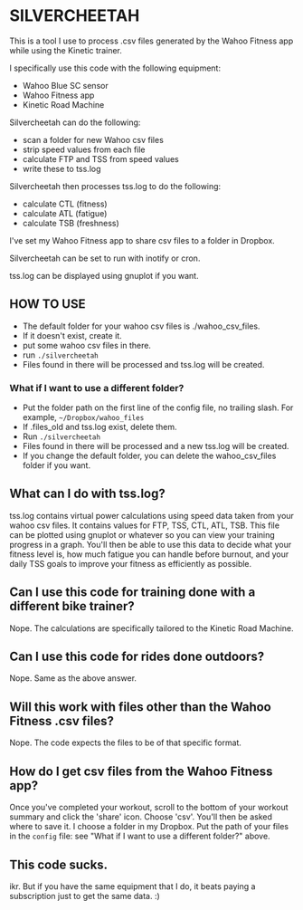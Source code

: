 # SILVERCHEETAH
This is a tool I use to process .csv files generated by the Wahoo Fitness app while using the Kinetic trainer.

I specifically use this code with the following equipment:
* Wahoo Blue SC sensor
* Wahoo Fitness app
* Kinetic Road Machine

Silvercheetah can do the following:
* scan a folder for new Wahoo csv files
* strip speed values from each file
* calculate FTP and TSS from speed values
* write these to tss.log

Silvercheetah then processes tss.log to do the following:
* calculate CTL (fitness)
* calculate ATL (fatigue)
* calculate TSB (freshness)

I've set my Wahoo Fitness app to share csv files to a folder in Dropbox.

Silvercheetah can be set to run with inotify or cron.

tss.log can be displayed using gnuplot if you want.

## HOW TO USE
* The default folder for your wahoo csv files is ./wahoo_csv_files.
* If it doesn't exist, create it.
* put some wahoo csv files in there.
* run `./silvercheetah`
* Files found in there will be processed and tss.log will be created.

### What if I want to use a different folder?
* Put the folder path on the first line of the config file, no trailing slash. For example, `~/Dropbox/wahoo_files`
* If .files_old and tss.log exist, delete them.
* Run `./silvercheetah`
* Files found in there will be processed and a new tss.log will be created.
* If you change the default folder, you can delete the wahoo_csv_files folder if you want.

## What can I do with tss.log?
tss.log contains virtual power calculations using speed data taken from your wahoo csv files. It contains values for FTP, TSS, CTL, ATL, TSB. This file can be plotted using gnuplot or whatever so you can view your training progress in a graph. You'll then be able to use this data to decide what your fitness level is, how much fatigue you can handle before burnout, and your daily TSS goals to improve your fitness as efficiently as possible.

## Can I use this code for training done with a different bike trainer?
Nope. The calculations are specifically tailored to the Kinetic Road Machine.

## Can I use this code for rides done outdoors?
Nope. Same as the above answer.

## Will this work with files other than the Wahoo Fitness .csv files?
Nope. The code expects the files to be of that specific format.

## How do I get csv files from the Wahoo Fitness app?
Once you've completed your workout, scroll to the bottom of your workout summary and click the 'share' icon. Choose 'csv'. You'll then be asked where to save it. I choose a folder in my Dropbox. Put the path of your files in the `config` file: see "What if I want to use a different folder?" above.

## This code sucks.
ikr. But if you have the same equipment that I do, it beats paying a subscription just to get the same data. :)
